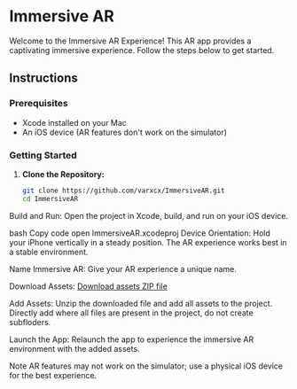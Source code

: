 # Immersive AR 

Welcome to the Immersive AR Experience! This AR app provides a captivating immersive experience. Follow the steps below to get started.

## Instructions

### Prerequisites
- Xcode installed on your Mac
- An iOS device (AR features don't work on the simulator)

### Getting Started

1. **Clone the Repository:**
   ```bash
   git clone https://github.com/varxcx/ImmersiveAR.git
   cd ImmersiveAR
Build and Run:
Open the project in Xcode, build, and run on your iOS device.

bash
Copy code
open ImmersiveAR.xcodeproj
Device Orientation:
Hold your iPhone vertically in a steady position. The AR experience works best in a stable environment.

Name Immersive AR:
Give your AR experience a unique name.

Download Assets:
   [Download assets ZIP file](https://drive.google.com/drive/folders/135KOuIXiFuAdVGXwcjlhM2smolYTKuns?usp=drive_link)

Add Assets:
Unzip the downloaded file and add all assets to the project. Directly add where all files are present in the project, do not create subfloders.

Launch the App:
Relaunch the app to experience the immersive AR environment with the added assets.

Note
AR features may not work on the simulator; use a physical iOS device for the best experience.
